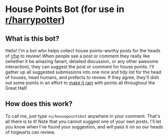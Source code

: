 # House Points Bot (for use in [r/harrypotter](https://www.reddit.com/r/harrypotter))

## What is this bot?

Hello! I'm a bot who helps collect house points-worthy posts for the heads of 
[r/hp](https://www.reddit.com/r/harrypotter) to review! When people see a post or comment they 
really like (whether it be amazing fanart, detailed discussion, or any other awesome interaction),
they can suggest the post or comment for house points. I'll gather up all suggested submissions into
one nice and tidy list for the head of houses, head humans, and prefects to review. If they agree,
they'll dish out some points in an effort to [make it rain](https://www.youtube.com/watch?v=YRv0agDZMjA)
with points all throughout the Great Hall! 

## How does this work?
To call me, just type ```+u/housepointsbot``` anywhere in your comment. That's all there is to it!
Note that you cannot suggest one of your own posts. I'll let you know when I've found your suggestion,
and will pass it on so our heads of hogwarts can review.